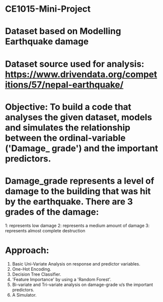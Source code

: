 # CE1015-Mini-Project 
# Dataset based on Modelling Earthquake damage
# Dataset source used for analysis: https://www.drivendata.org/competitions/57/nepal-earthquake/ 
# Objective: To build a code that analyses the given dataset, models and simulates the relationship between the ordinal-variable ('Damage_             grade') and the important predictors.
# Damage_grade represents a level of damage to the building that was hit by the earthquake. There are 3 grades of the damage:
  1: represents low damage
  2: represents a medium amount of damage
  3: represents almost complete destruction
# Approach:
  1. Basic Uni-Variate Analysis on response and predictor variables.
  2. One-Hot Encoding.
  3. Decision Tree Classifier.
  4. 'Feature Importance' by using a 'Random Forest'. 
  5. Bi-variate and Tri-variate analysis on damage-grade v/s the important predictors.
  6. A Simulator.
